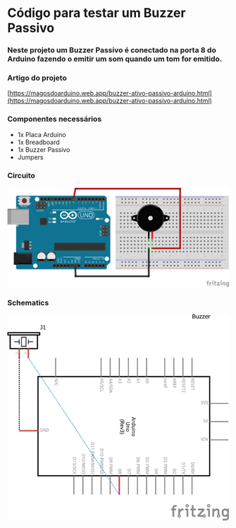 # Código para testar um Buzzer Passivo

### Neste projeto um Buzzer Passivo é conectado na porta 8 do Arduino fazendo o emitir um som quando um tom for emitido.

### Artigo do projeto
[https://magosdoarduino.web.app/buzzer-ativo-passivo-arduino.html](https://magosdoarduino.web.app/buzzer-ativo-passivo-arduino.html)

### Componentes necessários
* 1x Placa Arduino
* 1x Breadboard
* 1x Buzzer Passivo
* Jumpers

### Circuito
![circuito](imagens/buzzer_passivo.png)

### Schematics
![schematics](imagens/buzzer_passivo_schematics.png)